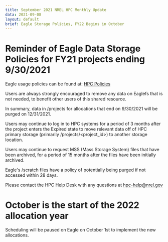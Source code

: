 ```yaml
---
title: September 2021 NREL HPC Monthly Update
data: 2021-09-08
layout: default
brief: Eagle Storage Policies, FY22 Begins in October 
---
```


# Reminder of Eagle Data Storage Policies for FY21 projects ending 9/30/2021
Eagle usage policies can be found at: [HPC Policies](https://www.nrel.gov/hpc/policies.html)

Users are always strongly encouraged to remove any data on Eaglefs that is not needed, to benefit other users of this shared resource.

In summary, data in /projects for allocations that end on 9/30/2021 will be purged on 12/31/2021.

Users may continue to log in to HPC systems for a period of 3 months after the project enters the Expired state to move relevant data off of HPC primary storage (primarily /projects/<project_id>) to another storage location.

Users may continue to request  MSS (Mass Storage System) files that have been archived, for a period of 15 months after the files have been initially archived.

Eagle's /scratch files have a policy of potentially being purged if not accessed within 28 days.

Please contact the HPC Help Desk with any questions at <hpc-help@nrel.gov>

# October is the start of the 2022 allocation year
Scheduling will be paused on Eagle on October 1st to implement the new allocations.


